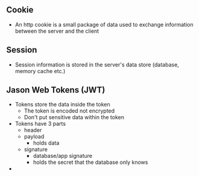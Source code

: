 ## Cookie

- An http cookie is a small package of data used to exchange information between the server and the client

## Session

- Session information is stored in the server's data store (database, memory cache etc.)

## Jason Web Tokens (JWT)

- Tokens store the data inside the token
  - The token is encoded not encrypted
  - Don't put sensitive data within the token
- Tokens have 3 parts
  - header
  - payload
    - holds data
  - signature
    - database/app signature
    - holds the secret that the database only knows
-
